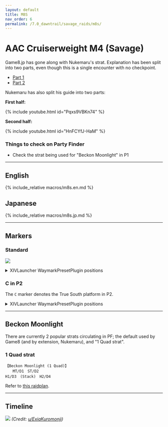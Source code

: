 ```yaml
---
layout: default
title: M8S
nav_order: 6
permalink: /7.0_dawntrail/savage_raids/m8s/
---
```


# AAC Cruiserweight M4 (Savage)

Game8.jp has gone along with Nukemaru's strat. Explanation has been split into two
parts, even though this is a single encounter with no checkpoint.

- [Part 1](https://game8.jp/ff14/681843)
- [Part 2](https://game8.jp/ff14/681846)

Nukemaru has also split his guide into two parts:

**First half:**

{% include youtube.html id="Pqxs9VBKn74" %}

**Second half:**

{% include youtube.html id="HnFCYfJ-HaM" %}

### Things to check on Party Finder

- Check the strat being used for "Beckon Moonlight" in P1

---

## English

{% include_relative macros/m8s.en.md %}

## Japanese

{% include_relative macros/m8s.jp.md %}

---

## Markers

### Standard

![]({{site.baseurl}}/images/7.0_dawntrail/m8s/markers.jpg)
<details markdown=block>
<summary>XIVLauncher WaymarkPresetPlugin positions</summary>

```json
{
  "Name":"M8S",
  "MapID":1026,
  "A":{"X":100.0,"Y":0.0,"Z":89.2,"ID":0,"Active":true},
  "B":{"X":110.8,"Y":0.0,"Z":100.0,"ID":1,"Active":true},
  "C":{"X":100.0,"Y":0.0,"Z":110.8,"ID":2,"Active":true},
  "D":{"X":89.2,"Y":0.0,"Z":100.0,"ID":3,"Active":true},
  "One":{"X":92.363,"Y":0.0,"Z":92.363,"ID":4,"Active":true},
  "Two":{"X":107.637,"Y":0.0,"Z":92.363,"ID":5,"Active":true},
  "Three":{"X":107.637,"Y":0.0,"Z":107.637,"ID":6,"Active":true},
  "Four":{"X":92.363,"Y":0.0,"Z":107.637,"ID":7,"Active":true}
}
```

</details>

### C in P2

The `C` marker denotes the True South platform in P2.

<details markdown=block>
<summary>XIVLauncher WaymarkPresetPlugin positions</summary>

```json
{
  "Name":"M8S (C in P2)",
  "MapID":1026,
  "A":{"X":100.0,"Y":0.0,"Z":89.2,"ID":0,"Active":true},
  "B":{"X":110.8,"Y":0.0,"Z":100.0,"ID":1,"Active":true},
  "C":{"X":100.0,"Y":-150.0,"Z":117.5,"ID":2,"Active":true},
  "D":{"X":89.2,"Y":0.0,"Z":100.0,"ID":3,"Active":true},
  "One":{"X":92.363,"Y":0.0,"Z":92.363,"ID":4,"Active":true},
  "Two":{"X":107.637,"Y":0.0,"Z":92.363,"ID":5,"Active":true},
  "Three":{"X":107.637,"Y":0.0,"Z":107.637,"ID":6,"Active":true},
  "Four":{"X":92.363,"Y":0.0,"Z":107.637,"ID":7,"Active":true}
}
```

</details>

---

## Beckon Moonlight

There are currently 2 popular strats circulating in PF; the default used by Game8 (and by extension, Nukemaru), and "1 Quad strat".

### 1 Quad strat

```
【Beckon Moonlight (1 Quad)】
　　MT/D1　ST/D2
H1/D3　(Stack)　H2/D4
```

Refer to [this raidplan](https://raidplan.io/plan/WFsLBku1C9Iyxneu).

---

## Timeline

![](https://lh3.googleusercontent.com/pw/AP1GczPTjyeP9Ef5LVcMUp_XufrE5V-6durmYTTvUlUN9Vkv_x86sYnZ2-iBwHY4wfeLFlZpRlcGHvyMoHxL58ovKqO6sj-R91yBfTFIu44-NdAvHStP4fd6jLP8xaCmwiHvcfikx8OqAVXyLDSLeACilAc1=w1597-h911-s-no-gm?authuser=0)
*(Credit: [u/ExiaKuromonji](https://www.reddit.com/r/ffxiv/comments/1jrkbbt/spoiler_72_m8s_timeline/))*

<script data-goatcounter="https://xivjpraids.goatcounter.com/count"
        async src="//gc.zgo.at/count.js"></script>
